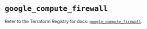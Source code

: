 # `google_compute_firewall`

Refer to the Terraform Registry for docs: [`google_compute_firewall`](https://registry.terraform.io/providers/hashicorp/google/5.43.0/docs/resources/compute_firewall).
